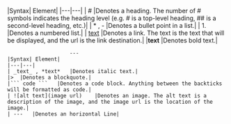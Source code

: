 |Syntax| Element|
	|---|---|
	| #	|Denotes a heading. The number of # symbols indicates the heading level (e.g. # is a top-level heading, ## is a second-level heading, etc.)|
	| * , -	|Denotes a bullet point in a list.|
	| 1.	|Denotes a numbered list.|
	| [text](url)	|Denotes a link. The text is the text that will be displayed, and the url is the link destination.|
	|**text**	|Denotes bold text.|
                        
	

                        ---
	|Syntax| Element|
	|---|---|
	| _text_ , *text*	|Denotes italic text.|
	|>	|Denotes a blockquote.|
	|``` code ```	|Denotes a code block. Anything between the backticks will be formatted as code.|
	| ![alt text](image url)	|Denotes an image. The alt text is a description of the image, and the image url is the location of the image.|
	| ---	|Denotes an horizontal Line|
